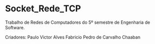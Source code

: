# Socket_Rede_TCP
Trabalho de Redes de Computadores do 5º semestre de Engenharia de Software.

Criadores:
Paulo Victor Alves Fabricio
Pedro de Carvalho Chaaban
